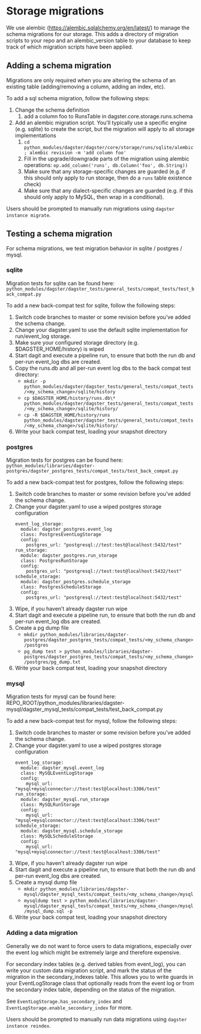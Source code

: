 # Storage migrations

We use alembic (https://alembic.sqlalchemy.org/en/latest/) to manage the schema migrations for our storage. This adds a directory of migration scripts to your repo and an alembic_version table to your database to keep track of which migration scripts have been applied.

## Adding a schema migration

Migrations are only required when you are altering the schema of an existing table (adding/removing a column, adding an index, etc).

To add a sql schema migration, follow the following steps:

1. Change the schema definition
   1. add a column foo to RunsTable in dagster.core.storage.runs.schema
1. Add an alembic migration script. You'll typically use a specific engine (e.g. sqlite) to create the script, but the migration will apply to all storage implementations
   1. `cd python_modules/dagster/dagster/core/storage/runs/sqlite/alembic; alembic revision -m 'add column foo'`
   1. Fill in the upgrade/downgrade parts of the migration using alembic operations: `op.add_column('runs', db.Column('foo', db.String))`
   1. Make sure that any storage-specific changes are guarded (e.g. if this should only apply to run storage, then do a `runs` table existence check)
   1. Make sure that any dialect-specific changes are guarded (e.g. if this should only apply to MySQL, then wrap in a conditional).

Users should be prompted to manually run migrations using `dagster instance migrate`.

## Testing a schema migration

For schema migrations, we test migration behavior in sqlite / postgres / mysql.

### sqlite

Migration tests for sqlite can be found here: `python_modules/dagster/dagster_tests/general_tests/compat_tests/test_back_compat.py`

To add a new back-compat test for sqlite, follow the following steps:

1. Switch code branches to master or some revision before you’ve added the schema change.
1. Change your dagster.yaml to use the default sqlite implementation for run/event_log storage.
1. Make sure your configured storage directory (e.g. $DAGSTER_HOME/history) is wiped
1. Start dagit and execute a pipeline run, to ensure that both the run db and per-run event_log dbs are created.
1. Copy the runs.db and all per-run event log dbs to the back compat test directory:
   - `mkdir -p python_modules/dagster/dagster_tests/general_tests/compat_tests/<my_schema_change>/sqlite/history`
   - `cp $DAGSTER_HOME/history/runs.db\* python_modules/dagster/dagster_tests/general_tests/compat_tests/<my_schema_change>/sqlite/history/`
   - `cp -R $DAGSTER_HOME/history/runs python_modules/dagster/dagster_tests/general_tests/compat_tests/<my_schema_change>/sqlite/history/`
1. Write your back compat test, loading your snapshot directory

### postgres

Migration tests for postgres can be found here: `python_modules/libraries/dagster-postgres/dagster_postgres_tests/compat_tests/test_back_compat.py`

To add a new back-compat test for postgres, follow the following steps:

1. Switch code branches to master or some revision before you’ve added the schema change.
1. Change your dagster.yaml to use a wiped postgres storage configuration
   ```
   event_log_storage:
     module: dagster_postgres.event_log
     class: PostgresEventLogStorage
     config:
       postgres_url: "postgresql://test:test@localhost:5432/test"
   run_storage:
     module: dagster_postgres.run_storage
     class: PostgresRunStorage
     config:
       postgres_url: "postgresql://test:test@localhost:5432/test"
   schedule_storage:
     module: dagster_postgres.schedule_storage
     class: PostgresScheduleStorage
     config:
       postgres_url: "postgresql://test:test@localhost:5432/test"
   ```
1. Wipe, if you haven’t already dagster run wipe
1. Start dagit and execute a pipeline run, to ensure that both the run db and per-run event_log dbs are created.
1. Create a pg dump file
   - `mkdir python_modules/libraries/dagster-postgres/dagster_postgres_tests/compat_tests/<my_schema_change>/postgres`
   - `pg_dump test > python_modules/libraries/dagster-postgres/dagster_postgres_tests/compat_tests/<my_schema_change>/postgres/pg_dump.txt`
1. Write your back compat test, loading your snapshot directory

### mysql

Migration tests for mysql can be found here:
REPO_ROOT/python_modules/libraries/dagster-mysql/dagster_mysql_tests/compat_tests/test_back_compat.py

To add a new back-compat test for mysql, follow the following steps:

1. Switch code branches to master or some revision before you’ve added the schema change.
2. Change your dagster.yaml to use a wiped postgres storage configuration
   ```
   event_log_storage:
     module: dagster_mysql.event_log
     class: MySQLEventLogStorage
     config:
       mysql_url: "mysql+mysqlconnector://test:test@localhost:3306/test"
   run_storage:
     module: dagster_mysql.run_storage
     class: MySQLRunStorage
     config:
       mysql_url: "mysql+mysqlconnector://test:test@localhost:3306/test"
   schedule_storage:
     module: dagster_mysql.schedule_storage
     class: MySQLScheduleStorage
     config:
       mysql_url: "mysql+mysqlconnector://test:test@localhost:3306/test"
   ```
3. Wipe, if you haven’t already dagster run wipe
4. Start dagit and execute a pipeline run, to ensure that both the run db and per-run event_log dbs are created.
5. Create a mysql dump file
   - `mkdir python_modules/libraries/dagster-mysql/dagster_mysql_tests/compat_tests/<my_schema_change>/mysql`
   - `mysqldump test > python_modules/libraries/dagster-mysql/dagster_mysql_tests/compat_tests/<my_schema_change>/mysql/mysql_dump.sql -p`
6. Write your back compat test, loading your snapshot directory

### Adding a data migration

Generally we do not want to force users to data migrations, especially over the event log which might be extremely large and therefore expensive.

For secondary index tables (e.g. derived tables from event_log), you can write your custom data migration script, and mark the status of the migration in the secondary_indexes table. This allows you to write guards in your EventLogStorage class that optionally reads from the event log or from the secondary index table, depending on the status of the migration.

See `EventLogStorage.has_secondary_index` and `EventLogStorage.enable_secondary_index` for more.

Users should be prompted to manually run data migrations using `dagster instance reindex`.
